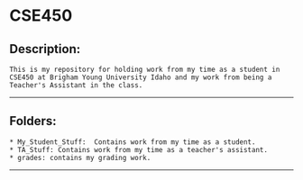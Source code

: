 # CSE450
## Description:
    This is my repository for holding work from my time as a student in CSE450 at Brigham Young University Idaho and my work from being a Teacher's Assistant in the class.
* * *
## Folders:
    * My_Student_Stuff:  Contains work from my time as a student.
    * TA_Stuff: Contains work from my time as a teacher's assistant.
    * grades: contains my grading work.
* * *